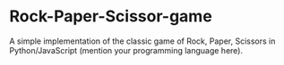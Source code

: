 # Rock-Paper-Scissor-game
A simple implementation of the classic game of Rock, Paper, Scissors in Python/JavaScript (mention your programming language here).
